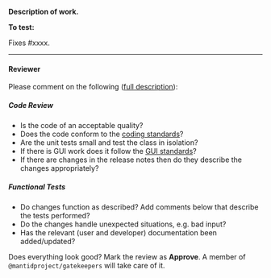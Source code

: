 **Description of work.**

<!-- If the original issue was raised by a user they should be named here. Do not leak email addresses
**Report to:** [user name]
-->

**To test:**

<!-- Instructions for testing. -->

Fixes #xxxx. <!-- and fix #xxxx or close #xxxx xor resolves #xxxx -->
<!-- alternative
*There is no associated issue.*
-->

<!-- delete this if you added release notes
*This does not require release notes* because **fill in an explanation of why**
-->

<!-- Finally, don't forget to add the appropriate labels, milestones, etc.!  -->

---

#### Reviewer ####

Please comment on the following ([full description](http://developer.mantidproject.org/ReviewingAPullRequest.html)):

##### Code Review #####

- Is the code of an acceptable quality?
- Does the code conform to the [coding standards](http://developer.mantidproject.org/Standards/)?
- Are the unit tests small and test the class in isolation?
- If there is GUI work does it follow the [GUI standards](http://developer.mantidproject.org/Standards/GUIStandards.html)?
- If there are changes in the release notes then do they describe the changes appropriately?

##### Functional Tests #####

- Do changes function as described? Add comments below that describe the tests performed?
- Do the changes handle unexpected situations, e.g. bad input?
- Has the relevant (user and developer) documentation been added/updated?

Does everything look good? Mark the review as **Approve**. A member of `@mantidproject/gatekeepers` will take care of it.
